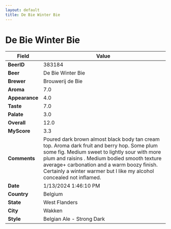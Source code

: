 ```yaml
---
layout: default
title: De Bie Winter Bie
---
```


# De Bie Winter Bie

| Field         | Value     |
|---------------|-----------|
| **BeerID** | 383184 |
| **Beer** | De Bie Winter Bie |
| **Brewer** | Brouwerij de Bie |
| **Aroma** | 7.0 |
| **Appearance** | 4.0 |
| **Taste** | 7.0 |
| **Palate** | 3.0 |
| **Overall** | 12.0 |
| **MyScore** | 3.3 |
| **Comments** | Poured dark brown almost black body tan cream top. Aroma dark fruit and berry hop. Some plum some fig. Medium sweet to lightly sour with more plum and raisins . Medium bodied smooth texture average+ carbonation and a warm boozy finish. Certainly a winter warmer but I like my alcohol concealed not inflamed. |
| **Date** | 1/13/2024 1:46:10 PM |
| **Country** | Belgium |
| **State** | West Flanders |
| **City** | Wakken |
| **Style** | Belgian Ale - Strong Dark |
